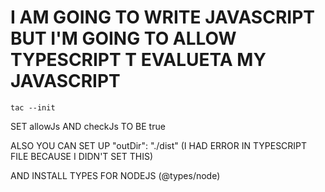 # I AM GOING TO WRITE JAVASCRIPT BUT I'M GOING TO ALLOW TYPESCRIPT T EVALUETA MY JAVASCRIPT

```
tac --init
```

SET allowJs AND checkJs TO BE true

ALSO YOU CAN SET UP "outDir": "./dist" (I HAD ERROR IN TYPESCRIPT FILE BECAUSE I DIDN'T SET THIS)

AND INSTALL TYPES FOR NODEJS (@types/node)

